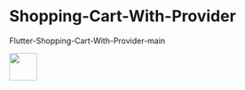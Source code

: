 # Shopping-Cart-With-Provider
Flutter-Shopping-Cart-With-Provider-main

<img src="[image URL](https://github.com/TalhaAbbas-code/Shopping-Cart-With-Provider/blob/main/2455e948-8568-40d2-bfd0-b1a857fb94d5.jpg?raw=true)"  width="50" height="50">
